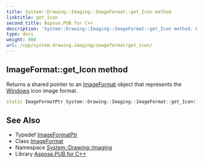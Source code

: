 ```yaml
---
title: System::Drawing::Imaging::ImageFormat::get_Icon method
linktitle: get_Icon
second_title: Aspose.PUB for C++
description: 'System::Drawing::Imaging::ImageFormat::get_Icon method. Returns a shared pointer to an ImageFormat object that represents the Windows icon image format in C++.'
type: docs
weight: 900
url: /cpp/system.drawing.imaging/imageformat/get_icon/
---
```

## ImageFormat::get_Icon method


Returns a shared pointer to an [ImageFormat](../) object that represents the [Windows](../../../system.windows/) icon image format.

```cpp
static ImageFormatPtr System::Drawing::Imaging::ImageFormat::get_Icon()
```

## See Also

* Typedef [ImageFormatPtr](../../imageformatptr/)
* Class [ImageFormat](../)
* Namespace [System::Drawing::Imaging](../../)
* Library [Aspose.PUB for C++](../../../)

